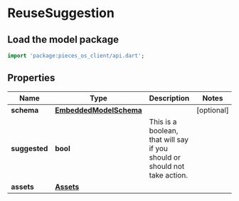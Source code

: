 # ReuseSuggestion

## Load the model package
```dart
import 'package:pieces_os_client/api.dart';
```

## Properties
Name | Type | Description | Notes
------------ | ------------- | ------------- | -------------
**schema** | [**EmbeddedModelSchema**](EmbeddedModelSchema) |  | [optional] 
**suggested** | **bool** | This is a boolean, that will say if you should or should not take action. | 
**assets** | [**Assets**](Assets) |  | 




